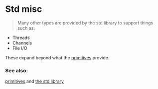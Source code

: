 # Std misc

> Many other types are provided by the std library to support
things such as:

* Threads
* Channels
* File I/O

These expand beyond what the [primitives] provide.

### See also:

[primitives] and [the std library][std]

[primitives]: primitives.md
[std]: https://doc.rust-lang.org/std/
